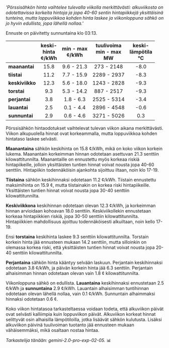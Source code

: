 *'Pörssisähkön hinta vaihtelee tulevalla viikolla merkittävästi: alkuviikosta on odotettavissa korkeita hintoja ja jopa 40-60 sentin hintapiikkejä yksittäisinä tunteina, mutta loppuviikkoa kohden hinta laskee ja viikonloppuna sähkö on jo hyvin edullista, jopa lähellä nollaa.'*


Ennuste on päivitetty sunnuntaina klo 03:13.

|   | keski-<br>hinta<br>¢/kWh | min - max<br>¢/kWh | tuulivoima<br>min - max<br>MW | keski-<br>lämpötila<br>°C |
|:-------------|:----------------:|:----------------:|:-------------:|:-------------:|
|   **maanantai**   |      15.8       |    9.6 - 21.3    |   273 - 2148  |      -8.0       |
|    **tiistai**    |      11.2       |    7.7 - 15.9    |  2289 - 2937  |      -8.3       |
|  **keskiviikko**  |      12.3       |    5.6 - 18.0    |  1243 - 2828  |      -9.3       |
|   **torstai**    |      9.3       |    5.3 - 14.2    |   887 - 2517  |      -9.3       |
|   **perjantai**   |       3.8       |    1.8 - 6.3    |  2525 - 5314  |      -3.4       |
|   **lauantai**   |       2.5      |    0.1 - 4.4    |  2896 - 4548  |      -0.6       |
|   **sunnuntai**   |      2.9       |    0.6 - 4.6    |  3271 - 5026  |      0.3       |

Pörssisähkön hintaodotukset vaihtelevat tulevan viikon aikana merkittävästi. Viikon alkupuolella hinnat ovat korkeammalla, mutta loppuviikkoa kohden hintataso laskee selvästi.

**Maanantaina** sähkön keskihinta on 15.8 ¢/kWh, mikä on koko viikon korkein lukema. Maanantain korkeimman hinnan odotetaan asettuvan 21.3 senttiin kilowattitunnilta. Maanantaille on ennustettu myös korkeaa riskiä hintapiikeille, jolloin yksittäisten tuntien hinnat voivat nousta jopa 40-60 senttiin. Hintapiikin todennäköisin ajankohta sijoittuu iltaan, noin klo 17-19.

**Tiistaina** sähkön keskihinnaksi odotetaan 11.2 ¢/kWh. Tiistain ennustettu maksimihinta on 15.9 ¢, mutta tiistainakin on korkea riski hintapiikeille. Yksittäisten tuntien hinnat voivat nousta jopa 30-40 senttiin kilowattitunnilta.

**Keskiviikkona** keskihinnan odotetaan olevan 12.3 ¢/kWh, ja korkeimman hinnan arvioidaan kohoavan 18.0 senttiin. Keskiviikollekin ennustetaan korkeaa hintapiikkien riskiä, jopa 30-50 senttiin kilowattitunnilta. Hintapiikkien mahdollisuus ajoittuu todennäköisesti alkuiltaan, noin kello 17-19.

Ensi **torstaina** keskihinta laskee 9.3 senttiin kilowattitunnilta. Torstain korkein hinta jää ennusteen mukaan 14.2 senttiin, mutta silloinkin on olemassa korkea riski, että yksittäisten tuntien hinnat voivat nousta jopa 20-40 senttiin kilowattitunnilta.

**Perjantaina** sähkön hinta kääntyy selvään laskuun. Perjantain keskihinnaksi odotetaan 3.8 ¢/kWh, ja päivän korkein hinta jää 6.3 senttiin. Perjantain alhaisimman hinnan odotetaan olevan vain 1.8 ¢ kilowattitunnilta.

Viikonloppuna sähkö on edullista. **Lauantaina** keskihinnaksi ennustetaan 2.5 ¢/kWh ja **sunnuntaina** 2.9 ¢/kWh. Lauantain alhaisimman tuntihinnan odotetaan olevan lähellä nollaa, vain 0.1 ¢/kWh. Sunnuntain alhaimmaksi hinnaksi odotetaan 0.6 ¢.

Koko viikon hintatasoa tarkasteltaessa voidaan todeta, että alkuviikon päivät ovat selvästi kalliimpia kuin loppuviikon päivät. Alkuviikon korkeat hinnat selittyvät osin alhaisilla lämpötiloilla, jotka lisäävät sähkön kulutusta. Lisäksi alkuviikon päivinä tuulivoiman tuotanto jää ennusteen mukaan vähäisemmäksi, mikä osaltaan nostaa hintaa.

*Tarkastelija tänään: gemini-2.0-pro-exp-02-05.* 📊

